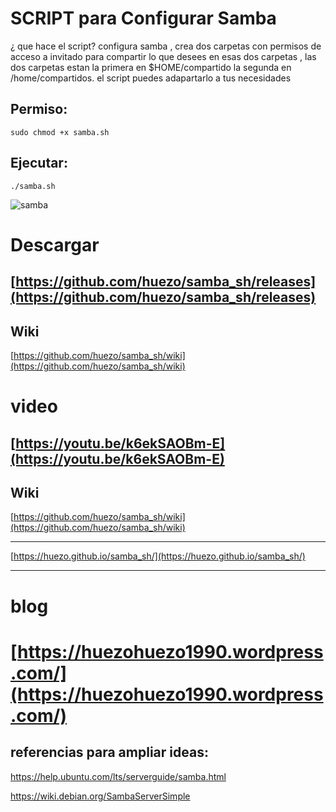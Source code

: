 
# SCRIPT para Configurar Samba 

¿ que hace el script?
configura samba , crea dos carpetas con permisos de acceso a invitado para compartir
lo que desees en esas dos carpetas , las dos carpetas estan la primera en $HOME/compartido 
la segunda en /home/compartidos.
el script puedes adapartarlo a tus necesidades 


## Permiso:

```
sudo chmod +x samba.sh
```

## Ejecutar:

```
./samba.sh
```




[samba]:https://raw.githubusercontent.com/huezo/samba_sh/master/samba.png

![samba][samba]


# Descargar 
## [https://github.com/huezo/samba_sh/releases](https://github.com/huezo/samba_sh/releases)

## Wiki

[https://github.com/huezo/samba_sh/wiki](https://github.com/huezo/samba_sh/wiki)

# video

## [https://youtu.be/k6ekSAOBm-E](https://youtu.be/k6ekSAOBm-E)


## Wiki

[https://github.com/huezo/samba_sh/wiki](https://github.com/huezo/samba_sh/wiki)

_____________________________________________________________________________

[https://huezo.github.io/samba_sh/](https://huezo.github.io/samba_sh/)

____________________________________________________________________________


# blog

# [https://huezohuezo1990.wordpress.com/](https://huezohuezo1990.wordpress.com/)



## referencias para ampliar ideas:
https://help.ubuntu.com/lts/serverguide/samba.html


https://wiki.debian.org/SambaServerSimple




